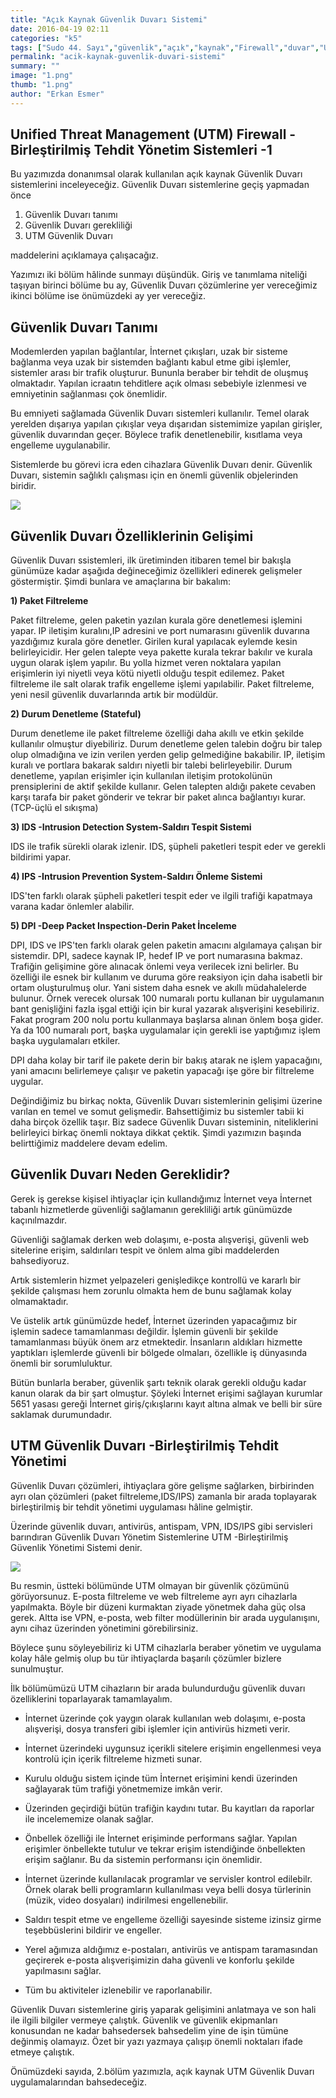 ```yaml
---
title: "Açık Kaynak Güvenlik Duvarı Sistemi"
date: 2016-04-19 02:11
categories: "k5"
tags: ["Sudo 44. Sayı","güvenlik","açık","kaynak","Firewall","duvar","UTM"]
permalink: "acik-kaynak-guvenlik-duvari-sistemi"
summary: ""
image: "1.png"
thumb: "1.png"
author: "Erkan Esmer"
---
```


## Unified Threat Management (UTM) Firewall - Birleştirilmiş Tehdit Yönetim Sistemleri -1

Bu yazımızda donanımsal olarak kullanılan açık kaynak Güvenlik Duvarı sistemlerini inceleyeceğiz.
Güvenlik Duvarı sistemlerine geçiş yapmadan önce

1. Güvenlik Duvarı tanımı
2. Güvenlik Duvarı gerekliliği
3. UTM Güvenlik Duvarı

maddelerini açıklamaya çalışacağız.

Yazımızı iki bölüm hâlinde sunmayı düşündük. Giriş ve tanımlama niteliği taşıyan birinci bölüme bu ay, Güvenlik Duvarı çözümlerine yer vereceğimiz ikinci bölüme ise önümüzdeki ay yer vereceğiz.

## Güvenlik Duvarı Tanımı

Modemlerden yapılan bağlantılar, İnternet çıkışları, uzak bir sisteme bağlanma veya uzak bir sistemden bağlantı kabul etme gibi işlemler, sistemler arası bir trafik oluşturur. Bununla beraber bir tehdit de oluşmuş olmaktadır. Yapılan icraatın tehditlere açık olması sebebiyle izlenmesi ve emniyetinin sağlanması çok önemlidir.

Bu emniyeti sağlamada Güvenlik Duvarı sistemleri kullanılır. Temel olarak yerelden dışarıya yapılan çıkışlar veya dışarıdan sistemimize yapılan girişler, güvenlik duvarından geçer. Böylece trafik denetlenebilir, kısıtlama veya engelleme uygulanabilir.

Sistemlerde bu görevi icra eden cihazlara Güvenlik Duvarı denir. Güvenlik Duvarı, sistemin sağlıklı çalışması için en önemli güvenlik objelerinden biridir.

![](images/post/acik-kaynak-guvenlik-duvari-sistemi/resim1.png)

## Güvenlik Duvarı Özelliklerinin Gelişimi

Güvenlik Duvarı ssistemleri, ilk üretiminden itibaren temel bir bakışla günümüze kadar aşağıda değineceğimiz özellikleri edinerek gelişmeler göstermiştir. Şimdi bunlara ve amaçlarına bir bakalım:

**1) Paket Filtreleme**

Paket filtreleme, gelen paketin yazılan kurala göre denetlemesi işlemini yapar. IP iletişim kuralını,IP adresini ve port numarasını güvenlik duvarına yazdığımız kurala göre denetler. Girilen kural yapılacak eylemde kesin belirleyicidir. Her gelen talepte veya pakette kurala tekrar bakılır ve kurala uygun olarak işlem yapılır. Bu yolla hizmet veren noktalara yapılan erişimlerin iyi niyetli veya kötü niyetli olduğu tespit edilemez. Paket filtreleme ile salt olarak trafik engelleme işlemi yapılabilir. Paket filtreleme, yeni nesil güvenlik duvarlarında artık bir modüldür.

**2) Durum Denetleme (Stateful)**

Durum denetleme ile paket filtreleme özelliği daha akıllı ve etkin şekilde kullanılır olmuştur diyebiliriz. Durum denetleme gelen talebin doğru bir talep olup olmadığına ve izin verilen yerden gelip gelmediğine bakabilir. IP, iletişim kuralı ve portlara bakarak saldırı niyetli bir talebi belirleyebilir. Durum denetleme, yapılan erişimler için kullanılan iletişim protokolünün prensiplerini de aktif şekilde kullanır. Gelen talepten aldığı pakete cevaben karşı tarafa bir paket gönderir ve tekrar bir paket alınca bağlantıyı kurar. (TCP-üçlü el sıkışma)

**3) IDS -Intrusion Detection System-Saldırı Tespit Sistemi**

IDS ile trafik sürekli olarak izlenir. IDS, şüpheli paketleri tespit eder ve gerekli bildirimi yapar.

**4) IPS -Intrusion Prevention System-Saldırı Önleme Sistemi**

IDS'ten farklı olarak şüpheli paketleri tespit eder ve ilgili trafiği kapatmaya varana kadar önlemler alabilir.

**5) DPI -Deep Packet Inspection-Derin Paket İnceleme**

DPI, IDS ve IPS'ten farklı olarak gelen paketin amacını algılamaya çalışan bir sistemdir. DPI, sadece kaynak IP, hedef IP ve port numarasına bakmaz. Trafiğin gelişimine göre alınacak önlemi veya verilecek izni belirler. Bu özelliği ile esnek bir kullanım ve duruma göre reaksiyon için daha isabetli bir ortam oluşturulmuş olur. Yani sistem daha esnek ve akıllı müdahalelerde bulunur. Örnek verecek olursak 100 numaralı portu kullanan bir uygulamanın bant genişliğini fazla işgal ettiği için bir kural yazarak alışverişini kesebiliriz. Fakat program 200 nolu portu kullanmaya başlarsa alınan önlem boşa gider. Ya da 100 numaralı port, başka uygulamalar için gerekli ise yaptığımız işlem başka uygulamaları etkiler.

DPI daha kolay bir tarif ile pakete derin bir bakış atarak ne işlem yapacağını, yani amacını belirlemeye çalışır ve paketin yapacağı işe göre bir filtreleme uygular.

Değindiğimiz bu birkaç nokta, Güvenlik Duvarı sistemlerinin gelişimi üzerine varılan en temel ve somut gelişmedir. Bahsettiğimiz bu sistemler tabii ki daha birçok özellik taşır. Biz sadece Güvenlik Duvarı sisteminin, niteliklerini belirleyici birkaç önemli noktaya dikkat çektik. Şimdi yazımızın başında belirttiğimiz maddelere devam edelim.

## Güvenlik Duvarı Neden Gereklidir?

Gerek iş gerekse kişisel ihtiyaçlar için kullandığımız İnternet veya İnternet tabanlı hizmetlerde güvenliği sağlamanın gerekliliği artık günümüzde kaçınılmazdır.

Güvenliği sağlamak derken web dolaşımı, e-posta alışverişi, güvenli web sitelerine erişim, saldırıları tespit ve önlem alma gibi maddelerden bahsediyoruz.

Artık sistemlerin hizmet yelpazeleri genişledikçe kontrollü ve kararlı bir şekilde çalışması hem zorunlu olmakta hem de bunu sağlamak kolay olmamaktadır.

Ve üstelik artık günümüzde hedef, İnternet üzerinden yapacağımız bir işlemin sadece tamamlanması değildir. İşlemin güvenli bir şekilde tamamlanması büyük önem arz etmektedir. İnsanların aldıkları hizmette yaptıkları işlemlerde güvenli bir bölgede olmaları, özellikle iş dünyasında önemli bir sorumluluktur.

Bütün bunlarla beraber, güvenlik şartı teknik olarak gerekli olduğu kadar kanun olarak da bir şart olmuştur. Şöyleki İnternet erişimi sağlayan kurumlar 5651 yasası gereği İnternet giriş/çıkışlarını kayıt altına almak ve belli bir süre saklamak durumundadır.

## UTM Güvenlik Duvarı -Birleştirilmiş Tehdit Yönetimi

Güvenlik Duvarı çözümleri, ihtiyaçlara göre gelişme sağlarken, birbirinden ayrı olan çözümleri (paket filtreleme,IDS/IPS) zamanla bir arada toplayarak birleştirilmiş bir tehdit yönetimi uygulaması hâline gelmiştir.

Üzerinde güvenlik duvarı, antivirüs, antispam, VPN, IDS/IPS gibi servisleri barındıran Güvenlik Duvarı Yönetim Sistemlerine UTM -Birleştirilmiş Güvenlik Yönetimi Sistemi denir.

![](images/post/acik-kaynak-guvenlik-duvari-sistemi/resim2.jpg)

Bu resmin,  üstteki bölümünde UTM olmayan bir güvenlik çözümünü görüyorsunuz. E-posta filtreleme ve web filtreleme ayrı ayrı cihazlarla yapılmakta. Böyle bir düzeni kurmaktan ziyade yönetmek daha güç olsa gerek.
Altta ise VPN, e-posta, web filter modüllerinin bir arada uygulanışını, aynı cihaz üzerinden yönetimini görebilirsiniz.

Böylece şunu söyleyebiliriz ki UTM cihazlarla beraber yönetim ve uygulama kolay hâle gelmiş olup bu tür ihtiyaçlarda başarılı çözümler bizlere sunulmuştur.

İlk bölümümüzü UTM cihazların bir arada bulundurduğu güvenlik duvarı özelliklerini toparlayarak tamamlayalım.

- İnternet üzerinde çok yaygın olarak kullanılan web dolaşımı, e-posta alışverişi, dosya transferi gibi işlemler için antivirüs hizmeti verir.

- İnternet üzerindeki uygunsuz içerikli sitelere erişimin engellenmesi veya kontrolü için içerik filtreleme hizmeti sunar.

- Kurulu olduğu sistem içinde tüm İnternet erişimini kendi üzerinden sağlayarak tüm trafiği yönetmemize imkân verir.

- Üzerinden geçirdiği bütün trafiğin kaydını tutar. Bu kayıtları da raporlar ile incelememize olanak sağlar.

- Önbellek özelliği ile İnternet erişiminde performans sağlar. Yapılan erişimler önbellekte tutulur ve tekrar erişim istendiğinde önbellekten erişim sağlanır. Bu da sistemin performansı için önemlidir.

- İnternet üzerinde kullanılacak programlar ve servisler kontrol edilebilr. Örnek olarak belli programların  kullanılması veya belli dosya türlerinin (müzik, video dosyaları) indirilmesi engellenebilir.

- Saldırı tespit etme ve engelleme özelliği sayesinde sisteme izinsiz girme teşebbüslerini bildirir ve engeller.

- Yerel ağımıza aldığımız e-postaları, antivirüs ve antispam taramasından geçirerek e-posta alışverişimizin daha güvenli ve konforlu şekilde yapılmasını sağlar.

- Tüm bu aktiviteler izlenebilir ve raporlanabilir.

Güvenlik Duvarı sistemlerine giriş yaparak gelişimini anlatmaya ve son hali ile ilgili bilgiler vermeye çalıştık. Güvenlik ve güvenlik ekipmanları konusundan ne kadar bahsedersek bahsedelim yine de işin tümüne değinmiş olamayız. Özet bir yazı yazmaya çalışıp önemli noktaları ifade etmeye çalıştık.

Önümüzdeki sayıda, 2.bölüm yazımızla, açık kaynak UTM Güvenlik Duvarı uygulamalarından bahsedeceğiz.
